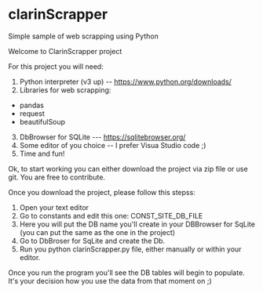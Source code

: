# clarinScrapper
Simple sample of web scrapping using Python

Welcome to ClarinScrapper project

For this project you will need:

1. Python interpreter (v3 up) -- https://www.python.org/downloads/
2. Libraries for web scrapping:
  - pandas
  - request
  - beautifulSoup
3. DbBrowser for SQLite --- https://sqlitebrowser.org/
3. Some editor of you choice -- I prefer Visua Studio code ;)
4. Time and fun!


Ok, to start working you can either download the project via zip file or use git.
You are free to contribute.

Once you download the project, please follow this stepss:

1. Open your text editor
2. Go to constants and edit this one: CONST_SITE_DB_FILE
3. Here you will put the DB name you'll create in your DBBrowser for SqLite (you can put the same as the one in the project)
4. Go to DbBroser for SqLite and create the Db.
5. Run you python clarinScrapper.py file, either manually or within your editor.

Once you run the program you'll see the DB tables will begin to populate. It's your decision how you use the data from that moment on ;)
